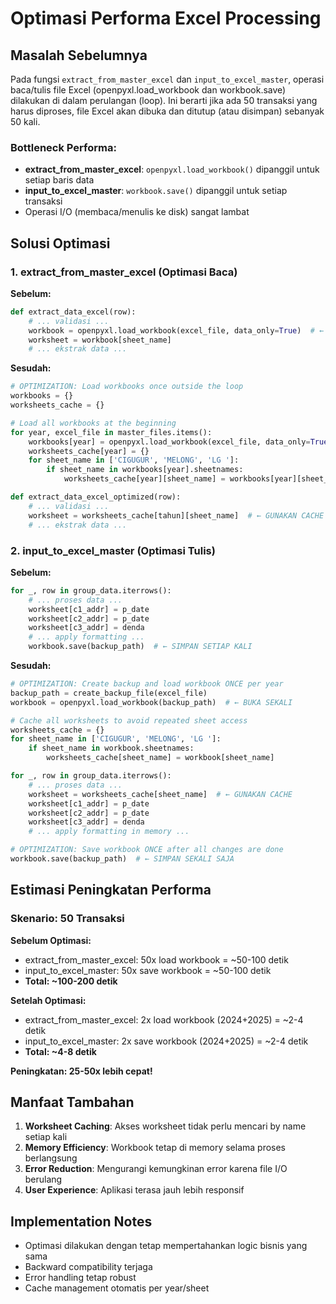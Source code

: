 # Optimasi Performa Excel Processing

## Masalah Sebelumnya

Pada fungsi `extract_from_master_excel` dan `input_to_excel_master`, operasi baca/tulis file Excel (openpyxl.load_workbook dan workbook.save) dilakukan di dalam perulangan (loop). Ini berarti jika ada 50 transaksi yang harus diproses, file Excel akan dibuka dan ditutup (atau disimpan) sebanyak 50 kali.

### Bottleneck Performa:
- **extract_from_master_excel**: `openpyxl.load_workbook()` dipanggil untuk setiap baris data
- **input_to_excel_master**: `workbook.save()` dipanggil untuk setiap transaksi
- Operasi I/O (membaca/menulis ke disk) sangat lambat

## Solusi Optimasi

### 1. extract_from_master_excel (Optimasi Baca)
**Sebelum:**
```python
def extract_data_excel(row):
    # ... validasi ...
    workbook = openpyxl.load_workbook(excel_file, data_only=True)  # ← DIBUKA SETIAP KALI
    worksheet = workbook[sheet_name]
    # ... ekstrak data ...
```

**Sesudah:**
```python
# OPTIMIZATION: Load workbooks once outside the loop
workbooks = {}
worksheets_cache = {}

# Load all workbooks at the beginning
for year, excel_file in master_files.items():
    workbooks[year] = openpyxl.load_workbook(excel_file, data_only=True)  # ← DIBUKA SEKALI SAJA
    worksheets_cache[year] = {}
    for sheet_name in ['CIGUGUR', 'MELONG', 'LG ']:
        if sheet_name in workbooks[year].sheetnames:
            worksheets_cache[year][sheet_name] = workbooks[year][sheet_name]

def extract_data_excel_optimized(row):
    # ... validasi ...
    worksheet = worksheets_cache[tahun][sheet_name]  # ← GUNAKAN CACHE
    # ... ekstrak data ...
```

### 2. input_to_excel_master (Optimasi Tulis)
**Sebelum:**
```python
for _, row in group_data.iterrows():
    # ... proses data ...
    worksheet[c1_addr] = p_date
    worksheet[c2_addr] = p_date  
    worksheet[c3_addr] = denda
    # ... apply formatting ...
    workbook.save(backup_path)  # ← SIMPAN SETIAP KALI
```

**Sesudah:**
```python
# OPTIMIZATION: Create backup and load workbook ONCE per year
backup_path = create_backup_file(excel_file)
workbook = openpyxl.load_workbook(backup_path)  # ← BUKA SEKALI

# Cache all worksheets to avoid repeated sheet access
worksheets_cache = {}
for sheet_name in ['CIGUGUR', 'MELONG', 'LG ']:
    if sheet_name in workbook.sheetnames:
        worksheets_cache[sheet_name] = workbook[sheet_name]

for _, row in group_data.iterrows():
    # ... proses data ...
    worksheet = worksheets_cache[sheet_name]  # ← GUNAKAN CACHE
    worksheet[c1_addr] = p_date
    worksheet[c2_addr] = p_date
    worksheet[c3_addr] = denda
    # ... apply formatting in memory ...

# OPTIMIZATION: Save workbook ONCE after all changes are done
workbook.save(backup_path)  # ← SIMPAN SEKALI SAJA
```

## Estimasi Peningkatan Performa

### Skenario: 50 Transaksi
**Sebelum Optimasi:**
- extract_from_master_excel: 50x load workbook = ~50-100 detik
- input_to_excel_master: 50x save workbook = ~50-100 detik
- **Total: ~100-200 detik**

**Setelah Optimasi:**
- extract_from_master_excel: 2x load workbook (2024+2025) = ~2-4 detik
- input_to_excel_master: 2x save workbook (2024+2025) = ~2-4 detik  
- **Total: ~4-8 detik**

**Peningkatan: 25-50x lebih cepat!**

## Manfaat Tambahan

1. **Worksheet Caching**: Akses worksheet tidak perlu mencari by name setiap kali
2. **Memory Efficiency**: Workbook tetap di memory selama proses berlangsung
3. **Error Reduction**: Mengurangi kemungkinan error karena file I/O berulang
4. **User Experience**: Aplikasi terasa jauh lebih responsif

## Implementation Notes

- Optimasi dilakukan dengan tetap mempertahankan logic bisnis yang sama
- Backward compatibility terjaga
- Error handling tetap robust
- Cache management otomatis per year/sheet
